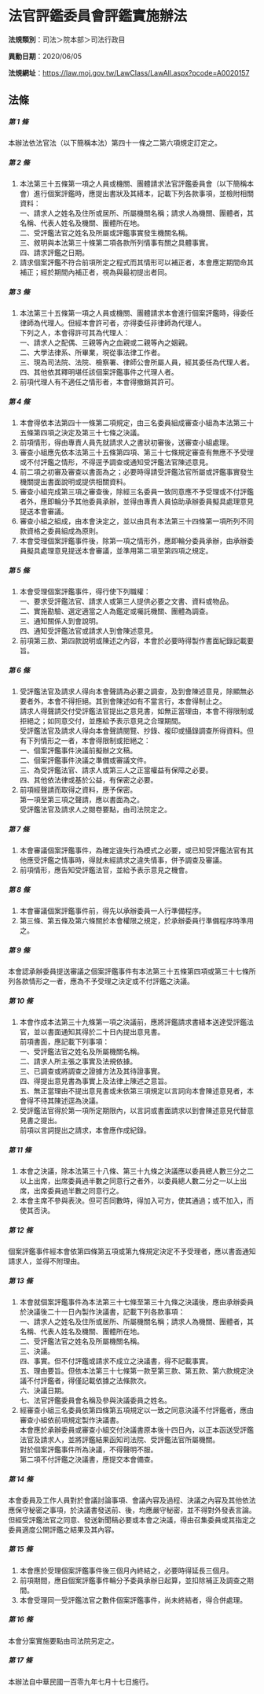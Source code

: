 # 法官評鑑委員會評鑑實施辦法

**法規類別**：司法＞院本部＞司法行政目

**異動日期**：2020/06/05  

**法規網址**：https://law.moj.gov.tw/LawClass/LawAll.aspx?pcode=A0020157





## 法條
##### 第 1 條
本辦法依法官法（以下簡稱本法）第四十一條之二第六項規定訂定之。

##### 第 2 條
1. 本法第三十五條第一項之人員或機關、團體請求法官評鑑委員會（以下簡稱本會）進行個案評鑑時，應提出書狀及其繕本，記載下列各款事項，並檢附相關資料：  
一、請求人之姓名及住所或居所、所屬機關名稱；請求人為機關、團體者，其名稱、代表人姓名及機關、團體所在地。  
二、受評鑑法官之姓名及所屬或評鑑事實發生機關名稱。  
三、敘明與本法第三十條第二項各款所列情事有關之具體事實。  
四、請求評鑑之日期。
1. 請求個案評鑑不符合前項所定之程式而其情形可以補正者，本會應定期間命其補正；經於期間內補正者，視為與最初提出者同。

##### 第 3 條
1. 本法第三十五條第一項之人員或機關、團體請求本會進行個案評鑑時，得委任律師為代理人。但經本會許可者，亦得委任非律師為代理人。  
下列之人，本會得許可其為代理人：  
一、請求人之配偶、三親等內之血親或二親等內之姻親。  
二、大學法律系、所畢業，現從事法律工作者。  
三、現為司法院、法院、檢察署、律師公會所屬人員，經其委任為代理人者。  
四、其他依其釋明堪任該個案評鑑事件之代理人者。
1. 前項代理人有不適任之情形者，本會得撤銷其許可。

##### 第 4 條
1. 本會得依本法第四十一條第二項規定，由三名委員組成審查小組為本法第三十五條第四項之決定及第三十七條之決議。
1. 前項情形，得由專責人員先就請求人之書狀初審後，送審查小組處理。
1. 審查小組應先依本法第三十五條第四項、第三十七條規定審查有無應不予受理或不付評鑑之情形，不得逕予調查或通知受評鑑法官陳述意見。
1. 前二項之初審及審查以書面為之；必要時得請受評鑑法官所屬或評鑑事實發生機關提出書面說明或提供相關資料。
1. 審查小組完成第三項之審查後，除經三名委員一致同意應不予受理或不付評鑑者外，應即輪分予其他委員承辦，並得由專責人員協助承辦委員擬具處理意見提送本會審議。
1. 審查小組之組成，由本會決定之，並以由具有本法第三十四條第一項所列不同款資格之委員組成為原則。
1. 本會受理個案評鑑事件後，除第一項之情形外，應即輪分委員承辦，由承辦委員擬具處理意見提送本會審議，並準用第二項至第四項之規定。

##### 第 5 條
1. 本會受理個案評鑑事件，得行使下列職權：  
一、要求受評鑑法官、請求人或第三人提供必要之文書、資料或物品。  
二、實施勘驗、選定適當之人為鑑定或囑託機關、團體為調查。  
三、通知關係人到會說明。  
四、通知受評鑑法官或請求人到會陳述意見。
1. 前項第三款、第四款說明或陳述之內容，本會於必要時得製作書面紀錄記載要旨。

##### 第 6 條
1. 受評鑑法官及請求人得向本會聲請為必要之調查，及到會陳述意見，除顯無必要者外，本會不得拒絕。其到會陳述如有不當言行，本會得制止之。  
請求人得聲請交付受評鑑法官提出之意見書，如無正當理由，本會不得限制或拒絕之；如同意交付，並應給予表示意見之合理期間。  
受評鑑法官及請求人得向本會聲請閱覽、抄錄、複印或攝錄調查所得資料。但有下列情形之一者，本會得限制或拒絕之：  
一、個案評鑑事件決議前擬辦之文稿。  
二、個案評鑑事件決議之準備或審議文件。  
三、為受評鑑法官、請求人或第三人之正當權益有保障之必要。  
四、其他依法律或基於公益，有保密之必要。
1. 前項經聲請而取得之資料，應予保密。  
第一項至第三項之聲請，應以書面為之。  
受評鑑法官及請求人之閱卷要點，由司法院定之。

##### 第 7 條
1. 本會審議個案評鑑事件，為確定違失行為模式之必要，或已知受評鑑法官有其他應受評鑑之情事時，得就未經請求之違失情事，併予調查及審議。
1. 前項情形，應告知受評鑑法官，並給予表示意見之機會。

##### 第 8 條
1. 本會審議個案評鑑事件前，得先以承辦委員一人行準備程序。
1. 第三條、第五條及第六條關於本會權限之規定，於承辦委員行準備程序時準用之。

##### 第 9 條
本會認承辦委員提送審議之個案評鑑事件有本法第三十五條第四項或第三十七條所列各款情形之一者，應為不予受理之決定或不付評鑑之決議。

##### 第 10 條
1. 本會作成本法第三十九條第一項之決議前，應將評鑑請求書繕本送達受評鑑法官，並以書面通知其得於二十日內提出意見書。  
前項書面，應記載下列事項：  
一、受評鑑法官之姓名及所屬機關名稱。  
二、請求人所主張之事實及法規依據。  
三、已調查或將調查之證據方法及其待證事實。  
四、得提出意見書為事實上及法律上陳述之意旨。  
五、無正當理由不提出意見書或未依第三項規定以言詞向本會陳述意見者，本會得不待其陳述逕為決議。
1. 受評鑑法官得於第一項所定期限內，以言詞或書面請求以到會陳述意見代替意見書之提出。  
前項以言詞提出之請求，本會應作成紀錄。

##### 第 11 條
1. 本會之決議，除本法第三十八條、第三十九條之決議應以委員總人數三分之二以上出席，出席委員過半數之同意行之者外，以委員總人數二分之一以上出席，出席委員過半數之同意行之。
1. 本會主席不參與表決。但可否同數時，得加入可方，使其通過；或不加入，而使其否決。

##### 第 12 條
個案評鑑事件經本會依第四條第五項或第九條規定決定不予受理者，應以書面通知請求人，並得不附理由。

##### 第 13 條
1. 本會就個案評鑑事件為本法第三十七條至第三十九條之決議後，應由承辦委員於決議後二十一日內製作決議書，記載下列各款事項：  
一、請求人之姓名及住所或居所、所屬機關名稱；請求人為機關、團體者，其名稱、代表人姓名及機關、團體所在地。  
二、受評鑑法官之姓名及所屬機關名稱。  
三、決議。  
四、事實。但不付評鑑或請求不成立之決議書，得不記載事實。  
五、理由要旨。但依本法第三十七條第一款至第三款、第五款、第六款規定決議不付評鑑者，得僅記載依據之法條款次。  
六、決議日期。  
七、法官評鑑委員會名稱及參與決議委員之姓名。
1. 經審查小組三名委員依第四條第五項規定以一致之同意決議不付評鑑者，應由審查小組依前項規定製作決議書。  
本會應於承辦委員或審查小組交付決議書原本後十四日內，以正本函送受評鑑法官及請求人，並將評鑑結果函知司法院、受評鑑法官所屬機關。  
對於個案評鑑事件所為決議，不得聲明不服。  
第二項不付評鑑之決議書，應提交本會備查。

##### 第 14 條
本會委員及工作人員對於會議討論事項、會議內容及過程、決議之內容及其他依法應保守秘密之事項，於決議書發送前、後，均應嚴守秘密，並不得對外發表言論。但經受評鑑法官之同意、發送新聞稿必要或本會之決議，得由召集委員或其指定之委員適度公開評鑑之結果及其內容。

##### 第 15 條
1. 本會應於受理個案評鑑事件後三個月內終結之，必要時得延長三個月。
1. 前項期間，應自個案評鑑事件輪分予委員承辦日起算，並扣除補正及調查之期間。
1. 本會受理同一受評鑑法官之數件個案評鑑事件，尚未終結者，得合併處理。

##### 第 16 條
本會分案實施要點由司法院另定之。

##### 第 17 條
本辦法自中華民國一百零九年七月十七日施行。


